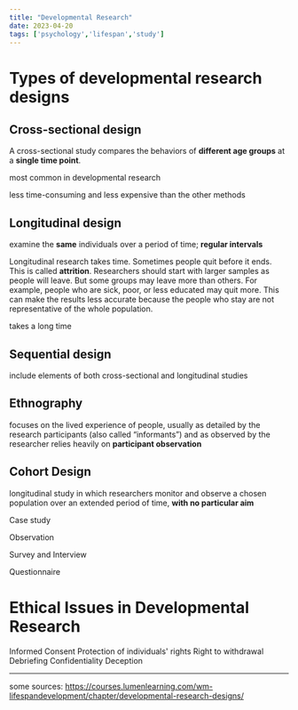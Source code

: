 ```yaml
---
title: "Developmental Research"
date: 2023-04-20
tags: ['psychology','lifespan','study']
---
```

# Types of developmental research designs 

## Cross-sectional design 
A cross-sectional study compares the behaviors of **different age groups** at a **single time point**.

most common in developmental research 

less time-consuming and less expensive than the other methods 

## Longitudinal design
examine the **same** individuals over a period of time; **regular intervals**

Longitudinal research takes time. Sometimes people quit before it ends. This is called **attrition**. Researchers should start with larger samples as people will leave. But some groups may leave more than others. For example, people who are sick, poor, or less educated may quit more. This can make the results less accurate because the people who stay are not representative of the whole population. 

takes a long time 

## Sequential design
include elements of both cross-sectional and longitudinal studies 

## Ethnography 
focuses on the lived experience of people, usually as detailed by the research participants (also called “informants”) and as observed by the researcher
relies heavily on **participant observation**

## Cohort Design
longitudinal study in which researchers monitor and observe a chosen population over an extended period of time, **with no particular aim** 

Case study
        
Observation

Survey and Interview

Questionnaire


# Ethical Issues in Developmental Research
Informed Consent 
Protection of individuals' rights
Right to withdrawal
Debriefing
Confidentiality
Deception 

---
some sources: 
https://courses.lumenlearning.com/wm-lifespandevelopment/chapter/developmental-research-designs/
